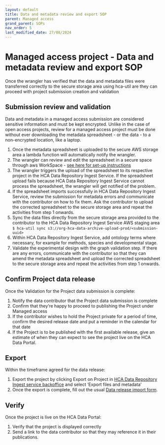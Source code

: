 ```yaml
---
layout: default
title: Data and metadata review and export SOP
parent: Managed access
grand_parent: SOPs
nav_order: 5
last_modified_date: 27/08/2024
---
```


<script src="https://kit.fontawesome.com/fc66878563.js" crossorigin="anonymous"></script>

# Managed access project - Data and metadata review and export SOP
Once the wrangler has verified that the data and metadata files were transferred correctly to the secure storage area using hca-util are they can proceed with project submission creation and validation

## Submission review and validation
Data and metadata in a managed access submission are considered sensitive information and must be kept encrypted. Unlike in the case of open access projects, review for a managed access project must be done without ever downloading the metadata spreadsheet - or the data - to a non-encrypted location, like a laptop.
1. Once the metadata spreadsheet is uploaded to the secure AWS storage area a lambda function will automatically notify the wrangler.
2. The wrangler can review and edit the spreadsheet in a secure space through aws WorkSpace - [see here for set-up instructions]([url](https://github.com/ebi-ait/dcp-secure-spreadsheet-upload/wiki))
3. The wrangler triggers the upload of the spreadsheet to its respective project in the HCA Data Repository Ingest Service. If the spreadsheet upload fails because HCA Data Repository Ingest Service cannot process the spreadsheet, the wrangler will get notified of the problem.
4. If the spreadsheet imports successfully in HCA Data Repository Ingest Service, review the submission for metadata errors and communicate with the contributor on how to fix them. Ask the contributor to upload the corrected spreadsheet to the secure storage area and repeat the activities from step 1 onwards. 
5. Sync the data files directly from the secure storage area provided to the contributor to the HCA Data Repository Ingest Service AWS staging area \
`$ hca-util sync s3://org-hca-data-archive-upload-prod/<submission-uuid>`
6. Within HCA Data Repository Ingest Service, add ontology terms where necessary, for example for methods, species and developmental stage.
7. Validate the experimental design with the graph validation step. If there are any errors, communicate with the contributor so that they can amend the metadata spreadsheet and upload the corrected spreadsheet to the secure storage area and repeat the activities from step 1 onwards.

## Confirm Project data release

Once the Validation for the Project data submission is complete:
1. Notify the data contributor that the Project data submission is complete
2. Confirm that they’re happy to proceed to publishing the Project under Managed access
3. If the contributor wishes to hold the Project private for a period of time, confirm the desired release date and put a reminder in the calendar for that date
4. If the Project is to be published with the first available release, give an estimate of when they can expect to see the project live on the HCA Data Portal.

## Export

Within the timeframe agreed for the data release: 
1. Export the project by clicking Export on Project in [HCA Data Repository Ingest service backoffice](https://contribute.data.humancellatlas.org/) and select ‘Export files and metadata’
2. Once the export is complete, fill out the usual [Data release import form](https://docs.google.com/forms/d/e/1FAIpQLSeokUTa-aVXGDdSNODEYetxezasFKp2oVLz65775lgk5t0D2w/viewform?gxids=7628).

## Verify

Once the project is live on the HCA Data Portal: 
1. Verify that the project is displayed correctly
2. Send a link to the data contributor so that they may reference it in their publications.
